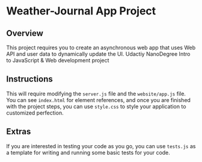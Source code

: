 # Weather-Journal App Project

## Overview
This project requires you to create an asynchronous web app that uses Web API and user data to dynamically update the UI. 
Udactiy NanoDegree Intro to JavaScript & Web development project

## Instructions
This will require modifying the `server.js` file and the `website/app.js` file. You can see `index.html` for element references, and once you are finished with the project steps, you can use `style.css` to style your application to customized perfection.

## Extras
If you are interested in testing your code as you go, you can use `tests.js` as a template for writing and running some basic tests for your code.
